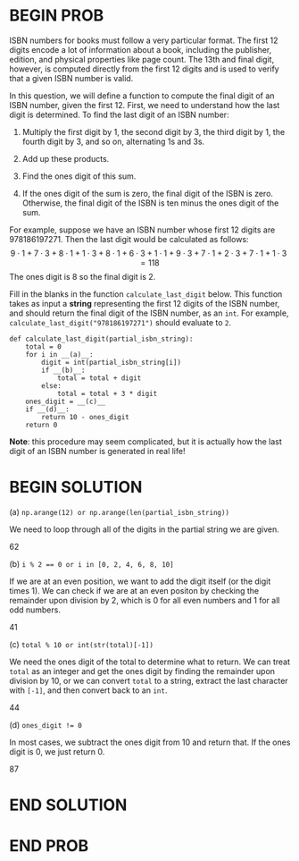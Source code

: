 # BEGIN PROB

ISBN numbers for books must follow a very particular format. The first
12 digits encode a lot of information about a book, including the
publisher, edition, and physical properties like page count. The 13th
and final digit, however, is computed directly from the first 12 digits
and is used to verify that a given ISBN number is valid.

In this question, we will define a function to compute the final digit
of an ISBN number, given the first 12. First, we need to understand how
the last digit is determined. To find the last digit of an ISBN number:

1.  Multiply the first digit by 1, the second digit by 3, the third
    digit by 1, the fourth digit by 3, and so on, alternating 1s and 3s.

2.  Add up these products.

3.  Find the ones digit of this sum.

4.  If the ones digit of the sum is zero, the final digit of the ISBN is
    zero. Otherwise, the final digit of the ISBN is ten minus the ones
    digit of the sum.

For example, suppose we have an ISBN number whose first 12 digits are
$978186197271$. Then the last digit would be calculated as follows:
$$9\cdot 1 + 7\cdot 3 + 8\cdot 1 + 1\cdot 3 + 8\cdot 1 + 6\cdot 3 + 1\cdot 1 + 9\cdot 3 + 7\cdot 1 + 2\cdot 3 + 7\cdot 1 + 1\cdot 3 = 118$$
The ones digit is $8$ so the final digit is $2$.

Fill in the blanks in the function `calculate_last_digit` below. This
function takes as input a **string** representing the first 12 digits of
the ISBN number, and should return the final digit of the ISBN number,
as an `int`. For example, `calculate_last_digit("978186197271")` should
evaluate to `2`.

    def calculate_last_digit(partial_isbn_string):
        total = 0
        for i in __(a)__:
            digit = int(partial_isbn_string[i])
            if __(b)__:
                total = total + digit
            else:
                total = total + 3 * digit
        ones_digit = __(c)__
        if __(d)__:
            return 10 - ones_digit
        return 0

**Note**: this procedure may seem complicated, but it is actually how
the last digit of an ISBN number is generated in real life!

# BEGIN SOLUTION

(a) `np.arange(12) or np.arange(len(partial_isbn_string))`

We need to loop through all of the digits in the partial string we are given.

<average>62</average>

(b) `i % 2 == 0 or i in [0, 2, 4, 6, 8, 10]`

If we are at an even position, we want to add the digit itself (or the digit times 1). We can check if we are at an even positon by checking the remainder upon division by 2, which is 0 for all even numbers and 1 for all odd numbers.

<average>41</average>

(c) `total % 10 or int(str(total)[-1])`

We need the ones digit of the total to determine what to return. We can treat `total` as an integer and get the ones digit by finding the remainder upon division by 10, or we can convert `total` to a string, extract the last character with `[-1]`, and then convert back to an `int`. 

<average>44</average>

(d) `ones_digit != 0`

In most cases, we subtract the ones digit from 10 and return that. If the ones digit is 0, we just return 0.

<average>87</average>
 

# END SOLUTION

# END PROB